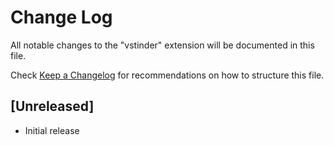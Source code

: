 # Change Log

All notable changes to the "vstinder" extension will be documented in this file.

Check [Keep a Changelog](http://keepachangelog.com/) for recommendations on how to structure this file.

## [Unreleased]

- Initial release
